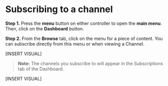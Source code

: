 # Subscribing to a channel

**Step 1.** Press the **menu** button on either controller to open the **main menu**. Then, click on the **Dashboard** button.

**Step 2.** From the **Browse** tab, click on the menu for a piece of content. You can subscribe directly from this menu or when viewing a Channel.

[INSERT VISUAL]

> **Note:** The channels you subscribe to will appear in the Subscriptions tab of the Dashboard.

[INSERT VISUAL]

